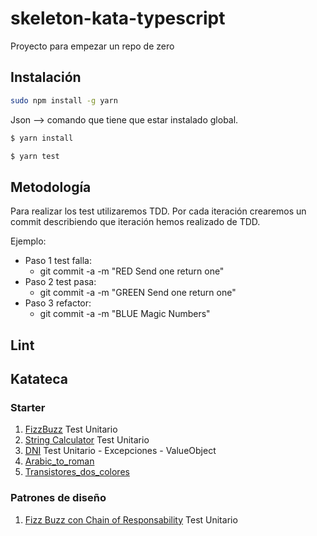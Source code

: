 # skeleton-kata-typescript
Proyecto para empezar un repo de zero

## Instalación 

```bash
sudo npm install -g yarn
```

Json --> comando que tiene que estar instalado global. 

```bash
$ yarn install
```

```bash
$ yarn test
```

## Metodología
Para realizar los test utilizaremos TDD. 
Por cada iteración crearemos un commit describiendo que iteración hemos realizado de TDD.

Ejemplo:
- Paso 1 test falla:
    - git commit -a -m "RED Send one return one"
- Paso 2 test pasa:
    - git commit -a -m "GREEN Send one return one"
- Paso 3 refactor:
    - git commit -a -m "BLUE Magic Numbers"

## Lint

## Katateca

### Starter
1. [FizzBuzz](katateca/starter/fizz_buzz.md) Test Unitario
2. [String Calculator](katateca/starter/string_calculator.md) Test Unitario
3. [DNI](katateca/starter/dni.md) Test Unitario - Excepciones - ValueObject
4. [Arabic_to_roman](katateca/starter/arabic_to_roman.md)
6. [Transistores_dos_colores]()


### Patrones de diseño
1. [Fizz Buzz con Chain of Responsability](katateca/patrones_de_diseño/chain_of_responsability_fizz_buzz.md) Test Unitario